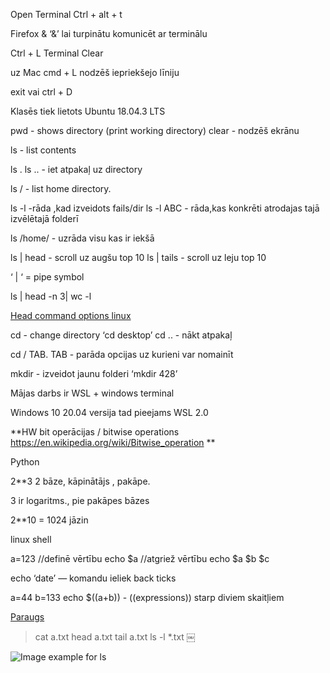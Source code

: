 Open Terminal
Ctrl + alt + t 


Firefox & 
‘&’ lai turpinātu komunicēt ar terminālu


Ctrl + L  Terminal Clear


uz Mac cmd + L nodzēš iepriekšejo līniju


exit vai ctrl + D


Klasēs tiek lietots Ubuntu 18.04.3 LTS

pwd - shows directory (print working directory)
clear - nodzēš ekrānu

ls - list contents

ls .
ls .. - iet atpakaļ uz directory

ls /  - list home directory.

ls -l 	-rāda ,kad izveidots fails/dir
ls -l ABC - rāda,kas konkrēti atrodajas tajā izvēlētajā folderī

ls /home/ - uzrāda visu kas ir iekšā

ls | head - scroll uz augšu top 10
ls | tails - scroll uz leju top 10

‘ | ‘ = pipe symbol

ls | head -n 3| wc -l

[Head command options linux](https://www.geeksforgeeks.org/head-command-linux-examples/)

cd - change directory ‘cd desktop’
cd .. - nākt atpakaļ

cd / TAB. TAB - parāda opcijas uz kurieni var nomainīt


mkdir - izveidot jaunu folderi ‘mkdir 428’

Mājas darbs ir WSL + windows terminal

Windows 10 20.04 versija tad pieejams WSL 2.0

**HW bit operācijas / bitwise operations https://en.wikipedia.org/wiki/Bitwise_operation **

Python

2**3
2 bāze, kāpinātājs , pakāpe.

3 ir logaritms., pie pakāpes bāzes

2**10 = 1024 jāzin


linux shell

a=123 //definē vērtību
echo $a //atgriež vērtību
echo $a $b $c

echo ‘date’ — komandu ieliek back ticks

a=44
b=133
echo $((a+b)) - ((expressions))  starp diviem skaitļiem

[Paraugs](https://stackoverflow.com/questions/4750763/how-do-i-echo-a-sum-of-a-variable-and-a-number)

>cat a.txt
>head a.txt
>tail a.txt
>ls -l *.txt
￼

![Image example for ls](https://i.imgur.com/JFjl4fJ.png)


